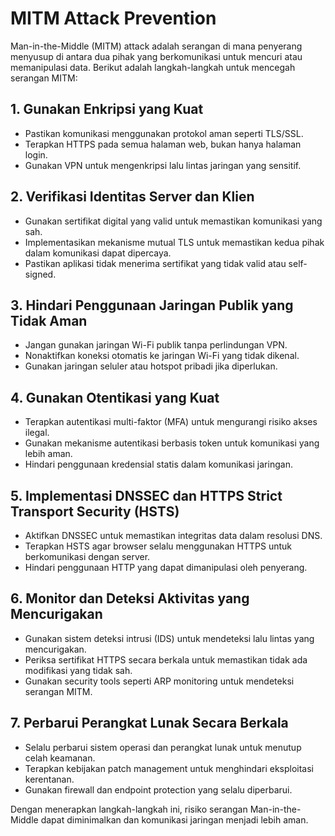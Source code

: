 # MITM Attack Prevention

Man-in-the-Middle (MITM) attack adalah serangan di mana penyerang menyusup di antara dua pihak yang berkomunikasi untuk mencuri atau memanipulasi data. Berikut adalah langkah-langkah untuk mencegah serangan MITM:

## 1. Gunakan Enkripsi yang Kuat
- Pastikan komunikasi menggunakan protokol aman seperti TLS/SSL.
- Terapkan HTTPS pada semua halaman web, bukan hanya halaman login.
- Gunakan VPN untuk mengenkripsi lalu lintas jaringan yang sensitif.

## 2. Verifikasi Identitas Server dan Klien
- Gunakan sertifikat digital yang valid untuk memastikan komunikasi yang sah.
- Implementasikan mekanisme mutual TLS untuk memastikan kedua pihak dalam komunikasi dapat dipercaya.
- Pastikan aplikasi tidak menerima sertifikat yang tidak valid atau self-signed.

## 3. Hindari Penggunaan Jaringan Publik yang Tidak Aman
- Jangan gunakan jaringan Wi-Fi publik tanpa perlindungan VPN.
- Nonaktifkan koneksi otomatis ke jaringan Wi-Fi yang tidak dikenal.
- Gunakan jaringan seluler atau hotspot pribadi jika diperlukan.

## 4. Gunakan Otentikasi yang Kuat
- Terapkan autentikasi multi-faktor (MFA) untuk mengurangi risiko akses ilegal.
- Gunakan mekanisme autentikasi berbasis token untuk komunikasi yang lebih aman.
- Hindari penggunaan kredensial statis dalam komunikasi jaringan.

## 5. Implementasi DNSSEC dan HTTPS Strict Transport Security (HSTS)
- Aktifkan DNSSEC untuk memastikan integritas data dalam resolusi DNS.
- Terapkan HSTS agar browser selalu menggunakan HTTPS untuk berkomunikasi dengan server.
- Hindari penggunaan HTTP yang dapat dimanipulasi oleh penyerang.

## 6. Monitor dan Deteksi Aktivitas yang Mencurigakan
- Gunakan sistem deteksi intrusi (IDS) untuk mendeteksi lalu lintas yang mencurigakan.
- Periksa sertifikat HTTPS secara berkala untuk memastikan tidak ada modifikasi yang tidak sah.
- Gunakan security tools seperti ARP monitoring untuk mendeteksi serangan MITM.

## 7. Perbarui Perangkat Lunak Secara Berkala
- Selalu perbarui sistem operasi dan perangkat lunak untuk menutup celah keamanan.
- Terapkan kebijakan patch management untuk menghindari eksploitasi kerentanan.
- Gunakan firewall dan endpoint protection yang selalu diperbarui.

Dengan menerapkan langkah-langkah ini, risiko serangan Man-in-the-Middle dapat diminimalkan dan komunikasi jaringan menjadi lebih aman.